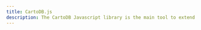 ```yaml
---
title: CartoDB.js
description: The CartoDB Javascript library is the main tool to extend your existing visualizations, or create new ones from within your website. Everything can be done from the the client, there is no backend needed.
---
```

